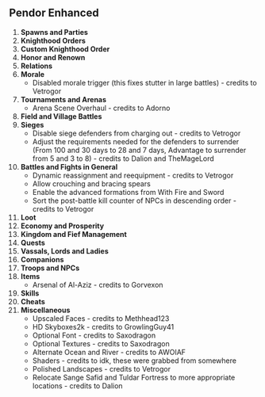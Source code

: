 ## Pendor Enhanced

1. **Spawns and Parties**
2. **Knighthood Orders**
3. **Custom Knighthood Order**
4. **Honor and Renown**
5. **Relations**
6. **Morale**
    - Disabled morale trigger (this fixes stutter in large battles) - credits to Vetrogor
7. **Tournaments and Arenas**
    - Arena Scene Overhaul - credits to Adorno
8. **Field and Village Battles**
9. **Sieges**
    - Disable siege defenders from charging out - credits to Vetrogor
    - Adjust the requirements needed for the defenders to surrender (From 100 and 30 days to 28 and 7 days, Advantage to surrender from 5 and 3 to 8) - credits to Dalion and TheMageLord
10. **Battles and Fights in General**
    - Dynamic reassignment and reequipment - credits to Vetrogor
    - Allow crouching and bracing spears
    - Enable the advanced formations from With Fire and Sword
    - Sort the post-battle kill counter of NPCs in descending order - credits to Vetrogor 
11. **Loot**
12. **Economy and Prosperity**
13. **Kingdom and Fief Management**
14. **Quests**
15. **Vassals, Lords and Ladies**
16. **Companions**
17. **Troops and NPCs**
18. **Items**
    - Arsenal of Al-Aziz - credits to Gorvexon
19. **Skills**
20. **Cheats**
21. **Miscellaneous**
    - Upscaled Faces - credits to Methhead123
    - HD Skyboxes2k - credits to GrowlingGuy41
    - Optional Font - credits to Saxodragon
    - Optional Textures - credits to Saxodragon
    - Alternate Ocean and River - credits to AWOIAF
    - Shaders - credits to idk, these were grabbed from somewhere
    - Polished Landscapes - credits to Vetrogor
    - Relocate Sange Safid and Tuldar Fortress to more appropriate locations - credits to Dalion



